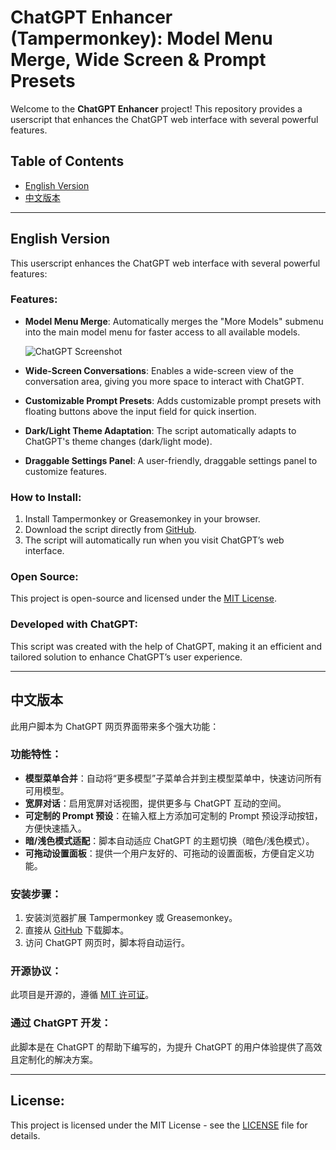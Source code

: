 # ChatGPT Enhancer (Tampermonkey): Model Menu Merge, Wide Screen & Prompt Presets

Welcome to the **ChatGPT Enhancer** project! This repository provides a userscript that enhances the ChatGPT web interface with several powerful features.

## Table of Contents
- [English Version](#english-version)
- [中文版本](#chinese-version)

---

## <a name="english-version"></a> English Version

This userscript enhances the ChatGPT web interface with several powerful features:

### Features:
- **Model Menu Merge**: Automatically merges the "More Models" submenu into the main model menu for faster access to all available models.
  
  ![ChatGPT Screenshot](https://github.com/konhz/chatgpt-enhancer/blob/main/images/ModelMenuMerge.png)
  
- **Wide-Screen Conversations**: Enables a wide-screen view of the conversation area, giving you more space to interact with ChatGPT.
- **Customizable Prompt Presets**: Adds customizable prompt presets with floating buttons above the input field for quick insertion.
- **Dark/Light Theme Adaptation**: The script automatically adapts to ChatGPT's theme changes (dark/light mode).
- **Draggable Settings Panel**: A user-friendly, draggable settings panel to customize features.

### How to Install:
1. Install Tampermonkey or Greasemonkey in your browser.
2. Download the script directly from [GitHub](https://github.com/konhz/chatgpt-enhancer).
3. The script will automatically run when you visit ChatGPT’s web interface.

### Open Source:
This project is open-source and licensed under the [MIT License](https://opensource.org/licenses/MIT).

### Developed with ChatGPT:
This script was created with the help of ChatGPT, making it an efficient and tailored solution to enhance ChatGPT’s user experience.

---

## <a name="chinese-version"></a> 中文版本

此用户脚本为 ChatGPT 网页界面带来多个强大功能：

### 功能特性：
- **模型菜单合并**：自动将“更多模型”子菜单合并到主模型菜单中，快速访问所有可用模型。
- **宽屏对话**：启用宽屏对话视图，提供更多与 ChatGPT 互动的空间。
- **可定制的 Prompt 预设**：在输入框上方添加可定制的 Prompt 预设浮动按钮，方便快速插入。
- **暗/浅色模式适配**：脚本自动适应 ChatGPT 的主题切换（暗色/浅色模式）。
- **可拖动设置面板**：提供一个用户友好的、可拖动的设置面板，方便自定义功能。

### 安装步骤：
1. 安装浏览器扩展 Tampermonkey 或 Greasemonkey。
2. 直接从 [GitHub](https://github.com/konhz/chatgpt-enhancer) 下载脚本。
3. 访问 ChatGPT 网页时，脚本将自动运行。

### 开源协议：
此项目是开源的，遵循 [MIT 许可证](https://opensource.org/licenses/MIT)。

### 通过 ChatGPT 开发：
此脚本是在 ChatGPT 的帮助下编写的，为提升 ChatGPT 的用户体验提供了高效且定制化的解决方案。

---

## License:
This project is licensed under the MIT License - see the [LICENSE](LICENSE) file for details.
